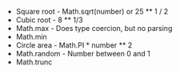 - Square root - Math.sqrt(number) or 25 ** 1 / 2
- Cubic root - 8 ** 1/3
- Math.max - Does type coercion, but no parsing
- Math.min
- Circle area - Math.PI * number ** 2
- Math.random - Number between 0 and 1
- Math.trunc